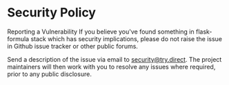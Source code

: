 # Security Policy
Reporting a Vulnerability
If you believe you've found something in flask-formula stack which has security implications, 
please do not raise the issue in Github issue tracker or other public forums.

Send a description of the issue via email to security@try.direct. 
The project maintainers will then work with you to resolve any issues where required, prior to any public disclosure.
